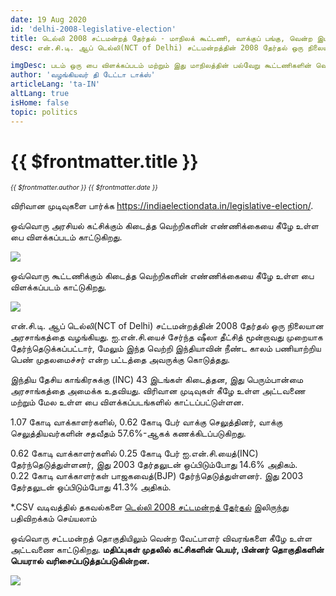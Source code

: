 ```yaml
---
date: 19 Aug 2020
id: 'delhi-2008-legislative-election'
title: டெல்லி 2008 சட்டமன்றத் தேர்தல் - மாநிலக் கூட்டணி, வாக்குப் பங்கு, வென்ற இடங்கள் மற்றும் முக்கிய நிகழ்வுகள்.
desc: என்.சி.டி. ஆப் டெல்லி(NCT of Delhi) சட்டமன்றத்தின் 2008 தேர்தல் ஒரு நிலையான அரசாங்கத்தை வழங்கியது. ஐ.என்.சி.யைச் சேர்ந்த ஷீலா தீட்சித் மூன்றாவது முறையாக தேர்ந்தெடுக்கப்பட்டார், மேலும் இந்த வெற்றி இந்தியாவின் நீண்ட காலம்

imgDesc: படம் ஒரு பை விளக்கப்படம் மற்றும் இது மாநிலத்தின் பல்வேறு கூட்டணிகளின் வெற்றிகளின் எண்ணிக்கையைக் காட்டுகிறது.
author: 'வழங்கியவர் தி டேட்டா டாக்ஸ்'
articleLang: 'ta-IN'
altLang: true
isHome: false
topic: politics
---
```


<altLang />

# {{ $frontmatter.title }}
<i style="font-size: 0.75em;"> {{ $frontmatter.author }} {{ $frontmatter.date }} </i>

விரிவான முடிவுகளை பார்க்க <https://indiaelectiondata.in/legislative-election/>.

ஒவ்வொரு அரசியல் கட்சிக்கும் கிடைத்த வெற்றிகளின் எண்ணிக்கையை கீழே உள்ள பை விளக்கப்படம் காட்டுகிறது.  

![](/img/politics/delhi-2008-legislative-election/dl-2008-election-1.png)

ஒவ்வொரு கூட்டணிக்கும் கிடைத்த வெற்றிகளின் எண்ணிக்கையை கீழே உள்ள பை விளக்கப்படம் காட்டுகிறது.  

![](/img/politics/delhi-2008-legislative-election/dl-2008-election-2.png)

என்.சி.டி. ஆப் டெல்லி(NCT of Delhi) சட்டமன்றத்தின் 2008 தேர்தல் ஒரு நிலையான அரசாங்கத்தை வழங்கியது. ஐ.என்.சி.யைச் சேர்ந்த ஷீலா தீட்சித் மூன்றாவது முறையாக தேர்ந்தெடுக்கப்பட்டார், மேலும் இந்த வெற்றி இந்தியாவின் நீண்ட காலம் பணியாற்றிய பெண் முதலமைச்சர் என்ற பட்டத்தை அவருக்கு கொடுத்தது.  

இந்திய தேசிய காங்கிரசுக்கு (INC) 43 இடங்கள் கிடைத்தன, இது பெரும்பான்மை அரசாங்கத்தை அமைக்க உதவியது. விரிவான முடிவுகள் கீழே உள்ள அட்டவணை மற்றும் மேல உள்ள பை  விளக்கப்படங்களில் காட்டப்பட்டுள்ளன.  

1.07 கோடி வாக்காளர்களில், 0.62 கோடி பேர் வாக்கு செலுத்தினர், வாக்கு செலுத்தியவர்களின் சதவீதம் 57.6%-ஆகக் கணக்கிடப்படுகிறது.  

0.62 கோடி வாக்காளர்களில் 0.25 கோடி பேர் ஐ.என்.சி.யைத்(INC) தேர்ந்தெடுத்துள்ளனர், இது 2003 தேர்தலுடன் ஒப்பிடும்போது 14.6% அதிகம்.  
0.22 கோடி வாக்காளர்கள் பாஜகவைத்(BJP) தேர்ந்தெடுத்துள்ளனர். இது 2003 தேர்தலுடன் ஒப்பிடும்போது 41.3% அதிகம்.    

\*.CSV வடிவத்தில் தகவல்களை [டெல்லி 2008 சட்டமன்றத் தேர்தல்](https://thedatatalks.in/datas/politics/delhi-2008-legislative-election.csv) இலிருந்து பதிவிறக்கம் செய்யலாம்

ஒவ்வொரு சட்டமன்றத் தொகுதியிலும் வென்ற வேட்பாளர் விவரங்களை கீழே உள்ள அட்டவணை காட்டுகிறது.
**மதிப்புகள் முதலில் கட்சிகளின் பெயர், பின்னர் தொகுதிகளின் பெயரால் வரிசைப்படுத்தப்படுகின்றன.**

![](/img/politics/delhi-2008-legislative-election/dl-2008-election-3.png)


<style>

</style>